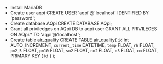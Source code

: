 * Install MariaDB
* Create user aqpi
 CREATE USER 'aqpi'@'localhost' IDENTIFIED BY 'password'; 
* Create database AQpi
 CREATE DATABASE AQpi;
* Grant all priviledges on AQpi DB to aqpi user
 GRANT ALL PRIVILEGES ON AQpi.* TO 'aqpi'@'localhost';
* Create table air_quality
 CREATE TABLE air_quality( `id` int AUTO_INCREMENT, `current_time` DATETIME, `temp` FLOAT, `rh` FLOAT, `pm2_5` FLOAT, `pm10` FLOAT, `so2` FLOAT, `no2` FLOAT, `o3` FLOAT, `co` FLOAT, PRIMARY KEY ( id ) );


